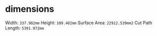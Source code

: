 # dimensions

Width: `337.902mm`
Height: `109.402mm`
Surface Area: `22912.539mm2`
Cut Path Length: `5391.972mm`

